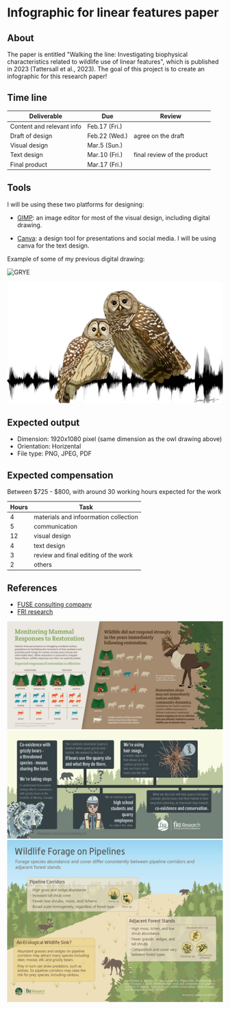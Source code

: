 # Infographic for linear features paper


## About

The paper is entitled "Walking the line: Investigating biophysical characteristics related to wildlife use of linear features", which is published in 2023 (Tattersall et al., 2023). The goal of this project is to create an infographic for this research paper!

## Time line

| Deliverable | Due | Review |
| ----------- | ------------- | ------ |
| Content and relevant info | Feb.17 (Fri.) |  |
| Draft of design | Feb.22 (Wed.) | agree on the draft |
| Visual design | Mar.5 (Sun.) |  |
| Text design | Mar.10 (Fri.) | final review of the product |
| Final product | Mar.17 (Fri.) |  |


## Tools

I will be using these two platforms for designing: 

- [GIMP](https://www.gimp.org/): an image editor for most of the visual design, including digital drawing.

- [Canva](https://www.canva.com/): a design tool for presentations and social media. I will be using canva for the text design. 

Example of some of my previous digital drawing: 

![GRYE](GRYE.png "Greater Yellowlegs by Sunny Tseng")

![BAOW](BAOW_white.png "Barred Owls by Sunny Tseng")


## Expected output

- Dimension: 1920x1080 pixel (same dimension as the owl drawing above)
- Orientation: Horizental
- File type: PNG, JPEG, PDF

## Expected compensation

Between \$725 - \$800, with around 30 working hours expected for the work 

| Hours | Task |
| --- | --- |
| 4 | materials and infoormation collection |
| 5 | communication |
| 12 | visual design |
| 4 | text design |
| 3 | review and final editing of the work |
| 2 | others |



## References

- [FUSE consulting company](https://www.fuseconsulting.ca/infographics)
- [FRI research](https://friresearch.ca/search/?frisearchable_posts%5BhierarchicalMenu%5D%5Btaxonomies_hierarchical.publication_type.lvl0%5D%5B0%5D=Summaries%20and%20Communications&frisearchable_posts%5BhierarchicalMenu%5D%5Btaxonomies_hierarchical.publication_type.lvl0%5D%5B1%5D=Infographics)


![example2](80012658_10221585216765418_504209322096459776_n.jpg)
![example1](GBP_2018_05_QuarryLifeIntro_Infographic.png)
![example3](CP_2020_06_pipeline_veg_infographic.jpg)
